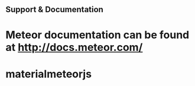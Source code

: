 ## Support & Documentation

Meteor documentation can be found at http://docs.meteor.com/
=======
# materialmeteorjs